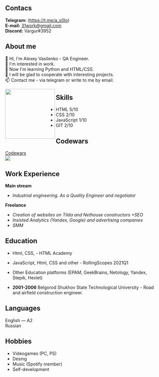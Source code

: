 ## Contacs
**Telegram:** (https://t.me/a_s0lo)    
**E-mail:** 31work@gmail.com    
**Discord:** Vargur#3952    

## About me
👋 Hi, I'm Alexey Vasilenko - QA Engineer.   
👀 I'm interested in work.   
🌱 Now I'm learning Python and HTML/CSS.   
💞️ I will be glad to cooperate with interesting projects.   
📫 Contact me - via telegram or write to me by email.   

<img height="160em" align="left" src="https://github-readme-stats.vercel.app/api/top-langs/?username=Vargur31rus&layout=compact&theme=buefy&hide_border=none"/>     

## Skills    
* HTML 5/10   
* CSS 2/10      
* JavaScript 1/10    
* GIT 2/10    

## Codewars
[Codewars](https://www.codewars.com/users/Vargur31rus)   
![](https://www.codewars.com/users/Vargur31rus/badges/large)

## Work Experience
**Main stream**
* *Industrial engineering. As a Quality Engineer and negotiator* 

**Freelance**
* *Creation of websites on Tilda and Nethouse constructors +SEO*
* *Insisted Analytics (Yandex, Google) and advertising companies*
* *SMM*

## Education
* Html, CSS, - HTML Academy
* JavaScript, Html, CSS and other - RollingScopes 2021Q1
* Other Education platforms (EPAM, GeekBrains, Netology, Yandex, Stepik, Hexlet)

* **2001-2006** Belgorod Shukhov State Technological University -
Road and airfield construction engineer.

## Languages
English — A2 \
Russian

## Hobbies
* Videogames (PC, PS)
* Desing 
* Music (Spotify member)
* Self-development



